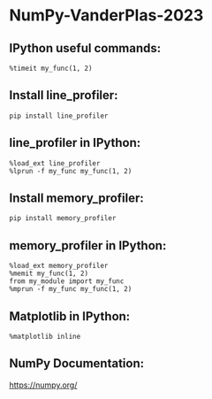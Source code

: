 # NumPy-VanderPlas-2023

## IPython useful commands:
```ipython
%timeit my_func(1, 2)
```

## Install line_profiler:
```
pip install line_profiler
```

## line_profiler in IPython:
```ipython
%load_ext line_profiler
%lprun -f my_func my_func(1, 2)
```

## Install memory_profiler:
```
pip install memory_profiler
```

## memory_profiler in IPython:
```ipython
%load_ext memory_profiler
%memit my_func(1, 2)
from my_module import my_func
%mprun -f my_func my_func(1, 2)
```

## Matplotlib in IPython:
```ipython
%matplotlib inline
```

## NumPy Documentation:
https://numpy.org/
